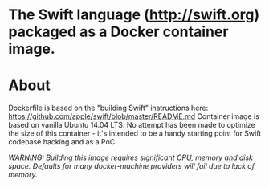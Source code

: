 # The Swift language (http://swift.org) packaged as a Docker container image.

# About
Dockerfile is based on the "building Swift" instructions here: https://github.com/apple/swift/blob/master/README.md
Container image is based on vanilla Ubuntu 14.04 LTS.
No attempt has been made to optimize the size of this container - it's intended to be a handy starting point for Swift codebase hacking and as a PoC.

*WARNING: Building this image requires significant CPU, memory and disk space. Defaults for many docker-machine providers will fail due to lack of memory.*
